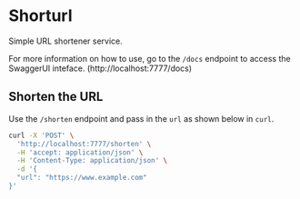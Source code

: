 # Shorturl

Simple URL shortener service.

For more information on how to use, go to the `/docs` endpoint to access the SwaggerUI inteface.
(http://localhost:7777/docs)

## Shorten the URL

Use the `/shorten` endpoint and pass in the `url` as shown below in `curl`.

```sh
curl -X 'POST' \
  'http://localhost:7777/shorten' \
  -H 'accept: application/json' \
  -H 'Content-Type: application/json' \
  -d '{
  "url": "https://www.example.com"
}'
```
